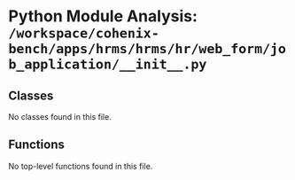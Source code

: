 # Python Module Analysis: `/workspace/cohenix-bench/apps/hrms/hrms/hr/web_form/job_application/__init__.py`

## Classes

No classes found in this file.


## Functions

No top-level functions found in this file.
